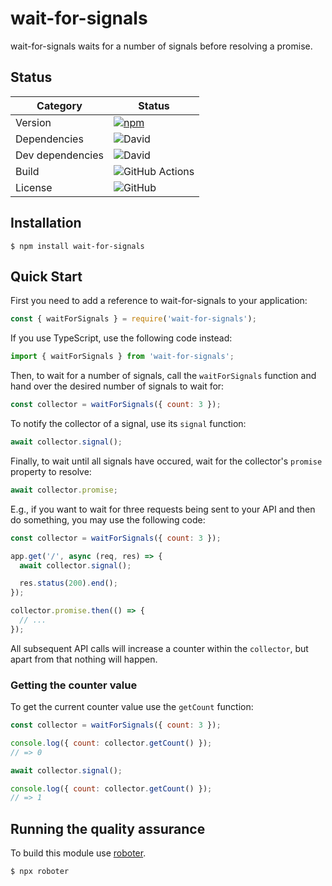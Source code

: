 # wait-for-signals

wait-for-signals waits for a number of signals before resolving a promise.

## Status

| Category         | Status                                                                                                        |
| ---------------- | ------------------------------------------------------------------------------------------------------------- |
| Version          | [![npm](https://img.shields.io/npm/v/wait-for-signals)](https://www.npmjs.com/package/wait-for-signals)       |
| Dependencies     | ![David](https://img.shields.io/david/thenativeweb/wait-for-signals)                                          |
| Dev dependencies | ![David](https://img.shields.io/david/dev/thenativeweb/wait-for-signals)                                      |
| Build            | ![GitHub Actions](https://github.com/thenativeweb/wait-for-signals/workflows/Release/badge.svg?branch=master) |
| License          | ![GitHub](https://img.shields.io/github/license/thenativeweb/wait-for-signals)                                |

## Installation

```shell
$ npm install wait-for-signals
```

## Quick Start

First you need to add a reference to wait-for-signals to your application:

```javascript
const { waitForSignals } = require('wait-for-signals');
```

If you use TypeScript, use the following code instead:

```typescript
import { waitForSignals } from 'wait-for-signals';
```

Then, to wait for a number of signals, call the `waitForSignals` function and hand over the desired number of signals to wait for:

```javascript
const collector = waitForSignals({ count: 3 });
```

To notify the collector of a signal, use its `signal` function:

```javascript
await collector.signal();
```

Finally, to wait until all signals have occured, wait for the collector's `promise` property to resolve:

```javascript
await collector.promise;
```

E.g., if you want to wait for three requests being sent to your API and then do something, you may use the following code:

```javascript
const collector = waitForSignals({ count: 3 });

app.get('/', async (req, res) => {
  await collector.signal();

  res.status(200).end();
});

collector.promise.then(() => {
  // ...
});
```

All subsequent API calls will increase a counter within the `collector`, but apart from that nothing will happen.

### Getting the counter value

To get the current counter value use the `getCount` function:

```javascript
const collector = waitForSignals({ count: 3 });

console.log({ count: collector.getCount() });
// => 0

await collector.signal();

console.log({ count: collector.getCount() });
// => 1
```

## Running the quality assurance

To build this module use [roboter](https://www.npmjs.com/package/roboter).

```shell
$ npx roboter
```
